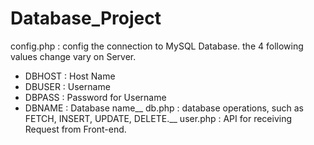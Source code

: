 # Database_Project

config.php : config the connection to MySQL Database. the 4 following values change vary on Server.
- DBHOST : Host Name
- DBUSER : Username
- DBPASS : Password for Username
- DBNAME : Database name__
db.php : database operations, such as FETCH, INSERT, UPDATE, DELETE.__
user.php : API for receiving Request from Front-end.
